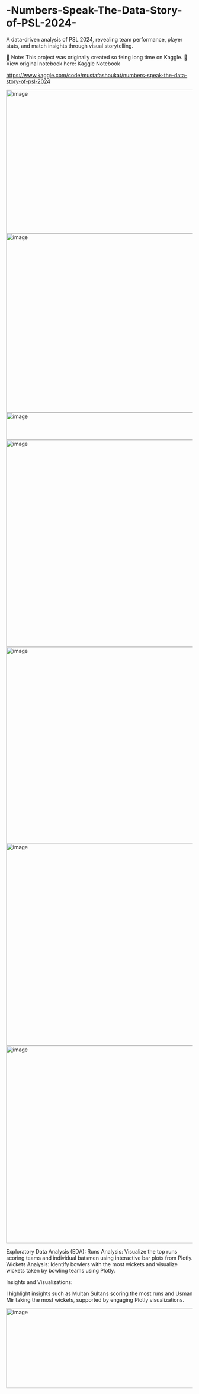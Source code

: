 # -Numbers-Speak-The-Data-Story-of-PSL-2024-
A data-driven analysis of PSL 2024, revealing team performance, player stats, and match insights through visual storytelling.

📌 Note: This project was originally created so feing long time on Kaggle.
🔗 View original notebook here: Kaggle Notebook


https://www.kaggle.com/code/mustafashoukat/numbers-speak-the-data-story-of-psl-2024



<img width="805" height="386" alt="image" src="https://github.com/user-attachments/assets/b9bd372a-7114-49ae-86b6-87dfd9e48041" />


<img width="797" height="482" alt="image" src="https://github.com/user-attachments/assets/643c6d7e-194b-4501-b500-2433f60fbda3" />


<img width="795" height="74" alt="image" src="https://github.com/user-attachments/assets/a02a60df-9519-44c8-9c35-a170674eb0a0" />


<img width="718" height="557" alt="image" src="https://github.com/user-attachments/assets/4b143cd9-4911-4c81-8fe3-3f5cc0805c8a" />


<img width="732" height="528" alt="image" src="https://github.com/user-attachments/assets/870dffed-9725-445f-93e9-24a094c26613" />


<img width="824" height="545" alt="image" src="https://github.com/user-attachments/assets/a16cca00-b7e9-4753-a2af-c6ba9281baf0" />


<img width="751" height="531" alt="image" src="https://github.com/user-attachments/assets/0c43cff7-568b-4b10-a6c5-358ea4d5dbe6" />



Exploratory Data Analysis (EDA):
Runs Analysis: Visualize the top runs scoring teams and individual batsmen using interactive bar plots from Plotly. Wickets Analysis: Identify bowlers with the most wickets and visualize wickets taken by bowling teams using Plotly.

Insights and Visualizations:

I highlight insights such as Multan Sultans scoring the most runs and Usman Mir taking the most wickets, supported by engaging Plotly visualizations.


<img width="648" height="215" alt="image" src="https://github.com/user-attachments/assets/a88a50a0-192c-44b1-b8ca-b4c271942b08" />














